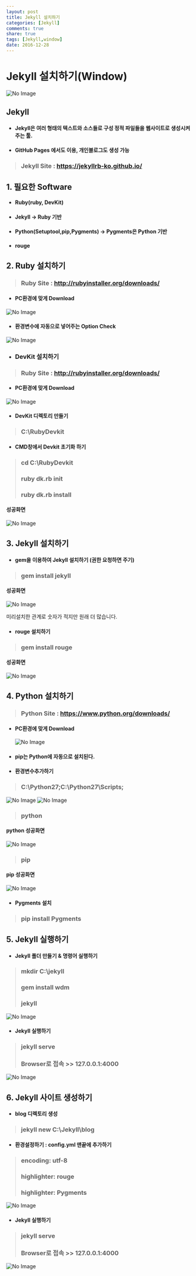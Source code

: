 ```yaml
---
layout: post
title: Jekyll 설치하기
categories: [Jekyll]
comments: true
share: true
tags: [Jekyll,window]
date: 2016-12-28
---
```


# **Jekyll 설치하기(Window)**

![No Image](/assets/20161228/jekyll_logo.png)

## Jekyll

- #### Jekyll은 여러 형태의 텍스트와 소스들로 구성 정적 파일들을 웹사이트로 생성시켜주는 툴.

- #### GitHub Pages 에서도 이용, 개인블로그도 생성 가능
> ### Jekyll Site : https://jekyllrb-ko.github.io/

## 1. 필요한 Software
- #### Ruby(ruby, DevKit)
- #### Jekyll -> **Ruby 기반**
- #### Python(Setuptool,pip,Pygments) -> **Pygments은 Python 기반**
- #### rouge

## 2. Ruby 설치하기
> ### Ruby Site : http://rubyinstaller.org/downloads/

- #### PC환경에 맞게 Download
![No Image](/assets/20161228/ruby_down.PNG)
- #### 환경변수에 자동으로 넣어주는 Option Check
![No Image](/assets/20161228/ruby_path.PNG)

- ### DevKit 설치하기
> ### Ruby Site : http://rubyinstaller.org/downloads/

- #### PC환경에 맞게 Download
![No Image](/assets/20161228/ruby_devkit.PNG)

- #### DevKit 디렉토리 만들기
> ### C:\RubyDevkit

- #### CMD창에서 Devkit 초기화 하기
> ### cd C:\RubyDevkit
> ### ruby dk.rb init  
> ### ruby dk.rb install

  #### 성공화면
  ![No Image](/assets/20161228/ruby_success.PNG)

## 3. Jekyll 설치하기
- #### gem을 이용하여 Jekyll 설치하기 (권한 요청하면 주기)
> ### gem install jekyll

  #### 성공화면
 ![No Image](/assets/20161228/jekyll_down.PNG)

  미리설치한 관계로 숫자가 적지만 원래 더 많습니다.


- #### rouge 설치하기
> ### gem install rouge

  #### 성공화면
  ![No Image](/assets/20161228/rouge_down.PNG)

## 4. Python 설치하기
> ### Python Site : https://www.python.org/downloads/

- #### PC환경에 맞게 Download
  ![No Image](/assets/20161228/python_down.PNG)
- #### pip는 Python에 자동으로 설치된다.
- #### 환경변수추가하기
> ### C:\Python27;C:\Python27\Scripts;

  ![No Image](/assets/20161228/path.PNG)
  ![No Image](/assets/20161228/path2.PNG)

  > ### python

  #### python 성공화면
  ![No Image](/assets/20161228/python_success.PNG)

  > ### pip

  #### pip 성공화면
  ![No Image](/assets/20161228/pip_success.PNG)

- #### Pygments 설치
> ### pip install Pygments

## 5. Jekyll 실행하기
- #### Jekyll 폴더 만들기 & 명령어 실행하기
> ### mkdir C:\jekyll
> ### gem install wdm
> ### jekyll


  ![No Image](/assets/20161228/jekyll_execute.PNG)

- #### Jekyll 실행하기
> ### jekyll serve
> ### Browser로 접속 >> **127.0.0.1:4000**

  ![No Image](/assets/20161228/jekyll_browser.PNG)

## 6. Jekyll 사이트 생성하기
- #### blog 디렉토리 생성
> ### jekyll new C:\Jekyll\blog

- #### 환경설정하기 : config.yml 맨끝에 추가하기
> ### encoding: utf-8
> ### highlighter: rouge
> ### highlighter: Pygments

  ![No Image](/assets/20161228/config.PNG)

- #### Jekyll 실행하기
> ### jekyll serve
> ### Browser로 접속 >> **127.0.0.1:4000**

  ![No Image](/assets/20161228/jekyll_browser2.PNG)
